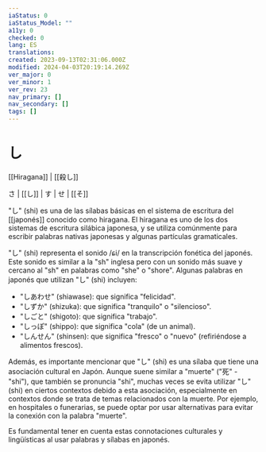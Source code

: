 ```yaml
---
iaStatus: 0
iaStatus_Model: ""
a11y: 0
checked: 0
lang: ES
translations: 
created: 2023-09-13T02:31:06.000Z
modified: 2024-04-03T20:19:14.269Z
ver_major: 0
ver_minor: 1
ver_rev: 23
nav_primary: []
nav_secondary: []
tags: []
---
```

# し

[[Hiragana]] | [[殺し]] 

さ | [[し]] | す | せ | [[そ]]

"し" (shi) es una de las sílabas básicas en el sistema de escritura del [[japonés]] conocido como hiragana. El hiragana es uno de los dos sistemas de escritura silábica japonesa, y se utiliza comúnmente para escribir palabras nativas japonesas y algunas partículas gramaticales.

"し" (shi) representa el sonido /ɕi/ en la transcripción fonética del japonés. Este sonido es similar a la "sh" inglesa pero con un sonido más suave y cercano al "sh" en palabras como "she" o "shore". Algunas palabras en japonés que utilizan "し" (shi) incluyen:

- "しあわせ" (shiawase): que significa "felicidad".
- "しずか" (shizuka): que significa "tranquilo" o "silencioso".
- "しごと" (shigoto): que significa "trabajo".
- "しっぽ" (shippo): que significa "cola" (de un animal).
- "しんせん" (shinsen): que significa "fresco" o "nuevo" (refiriéndose a alimentos frescos).

Además, es importante mencionar que "し" (shi) es una sílaba que tiene una asociación cultural en Japón. Aunque suene similar a "muerte" ("死" - "shi"), que también se pronuncia "shi", muchas veces se evita utilizar "し" (shi) en ciertos contextos debido a esta asociación, especialmente en contextos donde se trata de temas relacionados con la muerte. Por ejemplo, en hospitales o funerarias, se puede optar por usar alternativas para evitar la conexión con la palabra "muerte".

Es fundamental tener en cuenta estas connotaciones culturales y lingüísticas al usar palabras y sílabas en japonés.